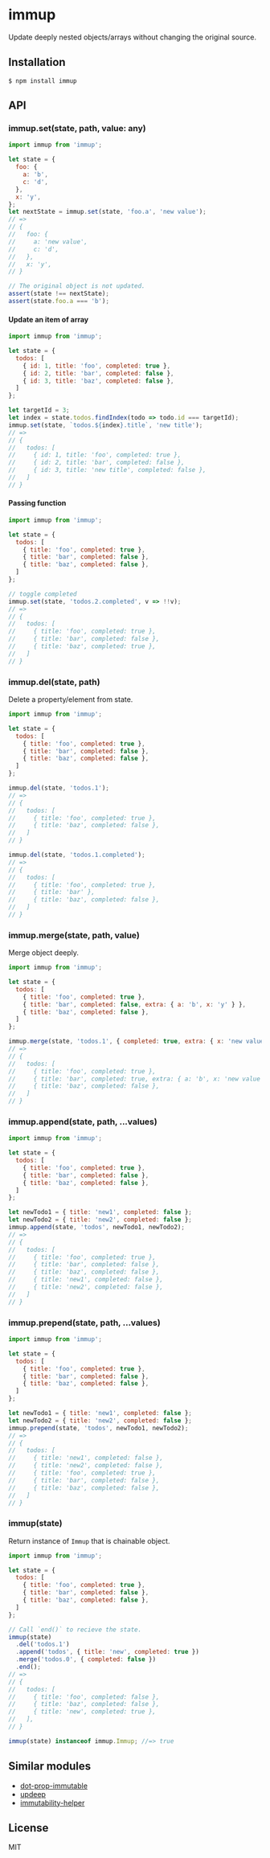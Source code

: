 # immup

Update deeply nested objects/arrays without changing the original source.

## Installation

```
$ npm install immup
```

## API

### immup.set(state, path, value: any)

```javascript
import immup from 'immup';

let state = {
  foo: {
    a: 'b',
    c: 'd',
  },
  x: 'y',
};
let nextState = immup.set(state, 'foo.a', 'new value');
// =>
// {
//   foo: {
//     a: 'new value',
//     c: 'd',
//   },
//   x: 'y',
// }

// The original object is not updated.
assert(state !== nextState);
assert(state.foo.a === 'b');
```

#### Update an item of array

```javascript
import immup from 'immup';

let state = {
  todos: [
    { id: 1, title: 'foo', completed: true },
    { id: 2, title: 'bar', completed: false },
    { id: 3, title: 'baz', completed: false },
  ]
};

let targetId = 3;
let index = state.todos.findIndex(todo => todo.id === targetId);
immup.set(state, `todos.${index}.title`, 'new title');
// =>
// {
//   todos: [
//     { id: 1, title: 'foo', completed: true },
//     { id: 2, title: 'bar', completed: false },
//     { id: 3, title: 'new title', completed: false },
//   ]
// }
```

#### Passing function

```javascript
import immup from 'immup';

let state = {
  todos: [
    { title: 'foo', completed: true },
    { title: 'bar', completed: false },
    { title: 'baz', completed: false },
  ]
};

// toggle completed
immup.set(state, 'todos.2.completed', v => !!v);
// =>
// {
//   todos: [
//     { title: 'foo', completed: true },
//     { title: 'bar', completed: false },
//     { title: 'baz', completed: true },
//   ]
// }
```

### immup.del(state, path)

Delete a property/element from state.

```javascript
import immup from 'immup';

let state = {
  todos: [
    { title: 'foo', completed: true },
    { title: 'bar', completed: false },
    { title: 'baz', completed: false },
  ]
};

immup.del(state, 'todos.1');
// =>
// {
//   todos: [
//     { title: 'foo', completed: true },
//     { title: 'baz', completed: false },
//   ]
// }

immup.del(state, 'todos.1.completed');
// =>
// {
//   todos: [
//     { title: 'foo', completed: true },
//     { title: 'bar' },
//     { title: 'baz', completed: false },
//   ]
// }
```

### immup.merge(state, path, value)

Merge object deeply.

```javascript
import immup from 'immup';

let state = {
  todos: [
    { title: 'foo', completed: true },
    { title: 'bar', completed: false, extra: { a: 'b', x: 'y' } },
    { title: 'baz', completed: false },
  ]
};

immup.merge(state, 'todos.1', { completed: true, extra: { x: 'new value' } });
// =>
// {
//   todos: [
//     { title: 'foo', completed: true },
//     { title: 'bar', completed: true, extra: { a: 'b', x: 'new value' } },
//     { title: 'baz', completed: false },
//   ]
// }
```

### immup.append(state, path, ...values)

```javascript
import immup from 'immup';

let state = {
  todos: [
    { title: 'foo', completed: true },
    { title: 'bar', completed: false },
    { title: 'baz', completed: false },
  ]
};

let newTodo1 = { title: 'new1', completed: false };
let newTodo2 = { title: 'new2', completed: false };
immup.append(state, 'todos', newTodo1, newTodo2);
// =>
// {
//   todos: [
//     { title: 'foo', completed: true },
//     { title: 'bar', completed: false },
//     { title: 'baz', completed: false },
//     { title: 'new1', completed: false },
//     { title: 'new2', completed: false },
//   ]
// }
```

### immup.prepend(state, path, ...values)

```javascript
import immup from 'immup';

let state = {
  todos: [
    { title: 'foo', completed: true },
    { title: 'bar', completed: false },
    { title: 'baz', completed: false },
  ]
};

let newTodo1 = { title: 'new1', completed: false };
let newTodo2 = { title: 'new2', completed: false };
immup.prepend(state, 'todos', newTodo1, newTodo2);
// =>
// {
//   todos: [
//     { title: 'new1', completed: false },
//     { title: 'new2', completed: false },
//     { title: 'foo', completed: true },
//     { title: 'bar', completed: false },
//     { title: 'baz', completed: false },
//   ]
// }
```

### immup(state)

Return instance of `Immup` that is chainable object.

```javascript
import immup from 'immup';

let state = {
  todos: [
    { title: 'foo', completed: true },
    { title: 'bar', completed: false },
    { title: 'baz', completed: false },
  ]
};

// Call `end()` to recieve the state.
immup(state)
  .del('todos.1')
  .append('todos', { title: 'new', completed: true })
  .merge('todos.0', { completed: false })
  .end();
// =>
// {
//   todos: [
//     { title: 'foo', completed: false },
//     { title: 'baz', completed: false },
//     { title: 'new', completed: true },
//   ],
// }

immup(state) instanceof immup.Immup; //=> true
```

## Similar modules

- [dot\-prop\-immutable](https://www.npmjs.com/package/dot-prop-immutable)
- [updeep](https://www.npmjs.com/package/updeep)
- [immutability\-helper](https://www.npmjs.com/package/immutability-helper)

## License

MIT
